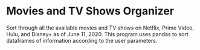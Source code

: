 # Movies and TV Shows Organizer
Sort through all the available movies and TV shows on Netflix, Prime Video, Hulu, and Disney+ as of June 11, 2020. This program uses pandas to sort dataframes of information according to the user parameters. 
